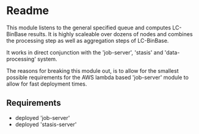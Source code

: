 # Readme

This module listens to the general specified queue and computes LC-BinBase results. It is highly scaleable over dozens of nodes
and combines the processing step as well as aggregation steps of LC-BinBase.

It works in direct conjunction with the 'job-server', 'stasis' and 'data-processing' system.

The reasons for breaking this module out, is to allow for the smallest possible requirements for the AWS lambda based
'job-server' module to allow for fast deployment times.

## Requirements

- deployed 'job-server'
- deployed 'stasis-server'